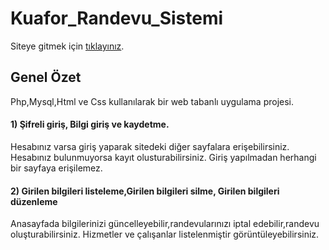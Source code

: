 # Kuafor_Randevu_Sistemi

Siteye gitmek için [tıklayınız](http://kuaforumrandevusistemi.ueuo.com/index.php).

## Genel Özet

Php,Mysql,Html ve Css kullanılarak bir web tabanlı uygulama projesi.


#### 1) Şifreli giriş, Bilgi giriş ve kaydetme.

Hesabınız varsa giriş yaparak sitedeki diğer sayfalara erişebilirsiniz. Hesabınız bulunmuyorsa kayıt olusturabilirsiniz. Giriş yapılmadan herhangi bir sayfaya erişilemez.

#### 2) Girilen bilgileri listeleme,Girilen bilgileri silme, Girilen bilgileri düzenleme

Anasayfada bilgilerinizi güncelleyebilir,randevularınızı iptal edebilir,randevu oluşturabilirsiniz. Hizmetler ve çalışanlar listelenmiştir görüntüleyebilirsiniz.
